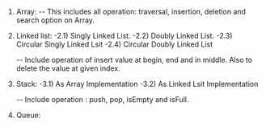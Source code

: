 1) Array: 
   -- This includes all operation: traversal, insertion, deletion and search option on Array.
   
2) Linked list:
    -2.1) Singly Linked List.
    -2.2) Doubly Linked List.
    -2.3) Circular Singly Linked Lsit
    -2.4) Circular Doubly Linked List

   -- Include operation of insert value at begin, end and in middle. Also to delete the value at given index.

3) Stack:
   -3.1) As Array Implementation
   -3.2) As Linked Lsit Implementation

   -- Include operation : push, pop, isEmpty and isFull.

4) Queue:


